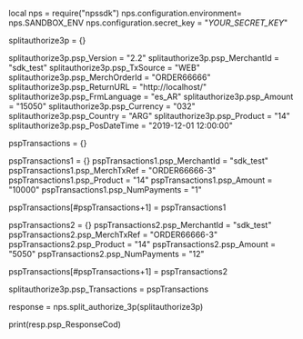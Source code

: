 local nps = require("npssdk")
nps.configuration.environment= nps.SANDBOX_ENV
nps.configuration.secret_key = "_YOUR_SECRET_KEY_"


splitauthorize3p = {}

splitauthorize3p.psp_Version = "2.2"
splitauthorize3p.psp_MerchantId = "sdk_test"
splitauthorize3p.psp_TxSource = "WEB"
splitauthorize3p.psp_MerchOrderId = "ORDER66666"
splitauthorize3p.psp_ReturnURL = "http://localhost/"
splitauthorize3p.psp_FrmLanguage = "es_AR"
splitauthorize3p.psp_Amount = "15050"
splitauthorize3p.psp_Currency = "032"
splitauthorize3p.psp_Country = "ARG"
splitauthorize3p.psp_Product = "14"
splitauthorize3p.psp_PosDateTime = "2019-12-01 12:00:00"

pspTransactions = {}

pspTransactions1 = {}
pspTransactions1.psp_MerchantId = "sdk_test"
pspTransactions1.psp_MerchTxRef = "ORDER66666-3"
pspTransactions1.psp_Product = "14"
pspTransactions1.psp_Amount = "10000"
pspTransactions1.psp_NumPayments = "1"

pspTransactions[#pspTransactions+1] = pspTransactions1

pspTransactions2 = {}
pspTransactions2.psp_MerchantId = "sdk_test"
pspTransactions2.psp_MerchTxRef = "ORDER66666-3"
pspTransactions2.psp_Product = "14"
pspTransactions2.psp_Amount = "5050"
pspTransactions2.psp_NumPayments = "12"

pspTransactions[#pspTransactions+1] = pspTransactions2

splitauthorize3p.psp_Transactions = pspTransactions

response = nps.split_authorize_3p(splitauthorize3p)

print(resp.psp_ResponseCod)
